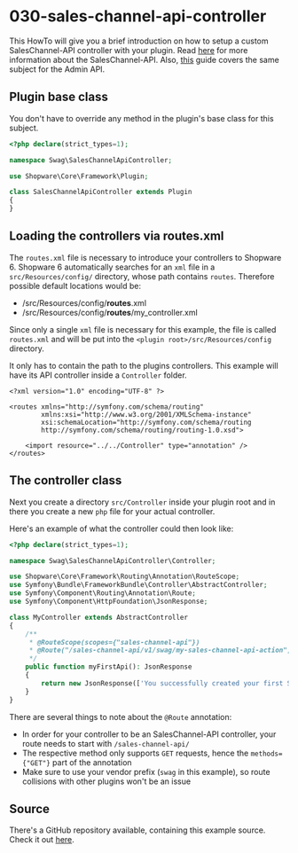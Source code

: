 # 030-sales-channel-api-controller

This HowTo will give you a brief introduction on how to setup a custom SalesChannel-API controller with your plugin. Read [here](../45-store-api-guide/__categoryinfo.md) for more information about the SalesChannel-API. Also, [this](020-api-controller.md) guide covers the same subject for the Admin API.

## Plugin base class

You don't have to override any method in the plugin's base class for this subject.

```php
<?php declare(strict_types=1);

namespace Swag\SalesChannelApiController;

use Shopware\Core\Framework\Plugin;

class SalesChannelApiController extends Plugin
{
}
```

## Loading the controllers via routes.xml

The `routes.xml` file is necessary to introduce your controllers to Shopware 6. Shopware 6 automatically searches for an `xml` file in a `src/Resources/config/` directory, whose path contains `routes`. Therefore possible default locations would be:

* /src/Resources/config/**routes**.xml
* /src/Resources/config/**routes**/my\_controller.xml

Since only a single `xml` file is necessary for this example, the file is called `routes.xml` and will be put into the `<plugin root>/src/Resources/config` directory.

It only has to contain the path to the plugins controllers. This example will have its API controller inside a `Controller` folder.

```markup
<?xml version="1.0" encoding="UTF-8" ?>

<routes xmlns="http://symfony.com/schema/routing"
        xmlns:xsi="http://www.w3.org/2001/XMLSchema-instance"
        xsi:schemaLocation="http://symfony.com/schema/routing
        http://symfony.com/schema/routing/routing-1.0.xsd">

    <import resource="../../Controller" type="annotation" />
</routes>
```

## The controller class

Next you create a directory `src/Controller` inside your plugin root and in there you create a new `php` file for your actual controller.

Here's an example of what the controller could then look like:

```php
<?php declare(strict_types=1);

namespace Swag\SalesChannelApiController\Controller;

use Shopware\Core\Framework\Routing\Annotation\RouteScope;
use Symfony\Bundle\FrameworkBundle\Controller\AbstractController;
use Symfony\Component\Routing\Annotation\Route;
use Symfony\Component\HttpFoundation\JsonResponse;

class MyController extends AbstractController
{
    /**
     * @RouteScope(scopes={"sales-channel-api"})
     * @Route("/sales-channel-api/v1/swag/my-sales-channel-api-action", name="sales-channel-api.action.swag.my-sales-channel-api-action", methods={"GET"})
     */
    public function myFirstApi(): JsonResponse
    {
        return new JsonResponse(['You successfully created your first SalesChannel-API controller route']);
    }
}
```

There are several things to note about the `@Route` annotation:

* In order for your controller to be an SalesChannel-API controller, your route needs to start with `/sales-channel-api/`
* The respective method only supports `GET` requests, hence the `methods={"GET"}` part of the annotation
* Make sure to use your vendor prefix \(`swag` in this example\), so route collisions with other plugins won't be an issue

## Source

There's a GitHub repository available, containing this example source. Check it out [here](https://github.com/shopware/swag-docs-storefront-api-controller).

